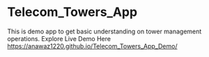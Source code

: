 # Telecom_Towers_App
This is demo app to get basic understanding on tower management operations. 
Explore Live Demo Here
https://anawaz1220.github.io/Telecom_Towers_App_Demo/
